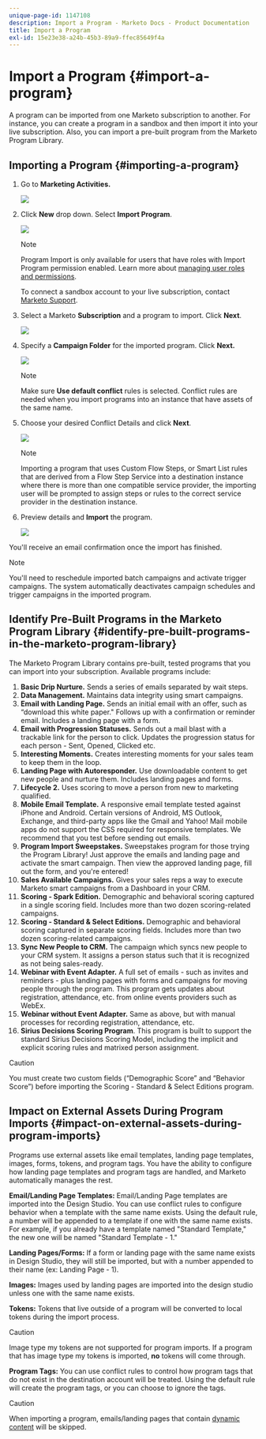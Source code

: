```yaml
---
unique-page-id: 1147108
description: Import a Program - Marketo Docs - Product Documentation
title: Import a Program
exl-id: 15e23e38-a24b-45b3-89a9-ffec85649f4a
---
```

# Import a Program {#import-a-program}

A program can be imported from one Marketo subscription to another. For instance, you can create a program in a sandbox and then import it into your live subscription. Also, you can import a pre-built program from the Marketo Program Library.

## Importing a Program {#importing-a-program}

1. Go to **Marketing Activities.**

   ![](assets/import-a-program-1.png)

1. Click **New** drop down. Select **Import Program**.

   ![](assets/import-a-program-2.png)

   >[!NOTE]
   >
   >Program Import is only available for users that have roles with Import Program permission enabled. Learn more about [managing user roles and permissions](/help/marketo/product-docs/administration/users-and-roles/managing-user-roles-and-permissions.md).
   >
   >To connect a sandbox account to your live subscription, contact [Marketo Support](https://nation.marketo.com/t5/Support/ct-p/Support).

1. Select a Marketo **Subscription** and a program to import. Click **Next**.

   ![](assets/import-a-program-3.png)

1. Specify a **Campaign Folder** for the imported program. Click **Next.**

   ![](assets/import-a-program-4.png)

   >[!NOTE]
   >
   >Make sure **Use default conflict** rules is selected. Conflict rules are needed when you import programs into an instance that have assets of the same name.

1. Choose your desired Conflict Details and click **Next**.

   ![](assets/import-a-program-5.png)

   >[!NOTE]
   >
   >Importing a program that uses Custom Flow Steps, or Smart List rules that are derived from a Flow Step Service into a destination instance where there is more than one compatible service provider, the importing user will be prompted to assign steps or rules to the correct service provider in the destination instance.

1. Preview details and **Import** the program.

   ![](assets/import-a-program-6.png)

You'll receive an email confirmation once the import has finished.

   >[!NOTE]
   >
   >You'll need to reschedule imported batch campaigns and activate trigger campaigns. The system automatically deactivates campaign schedules and trigger campaigns in the imported program.

## Identify Pre-Built Programs in the Marketo Program Library {#identify-pre-built-programs-in-the-marketo-program-library}

The Marketo Program Library contains pre-built, tested programs that you can import into your subscription. Available programs include:

1. **Basic Drip Nurture.** Sends a series of emails separated by wait steps.
1. **Data Management.** Maintains data integrity using smart campaigns.
1. **Email with Landing Page.** Sends an initial email with an offer, such as “download this white paper." Follows up with a confirmation or reminder email. Includes a landing page with a form.
1. **Email with Progression Statuses.** Sends out a mail blast with a trackable link for the person to click. Updates the progression status for each person - Sent, Opened, Clicked etc.
1. **Interesting Moments.** Creates interesting moments for your sales team to keep them in the loop.
1. **Landing Page with Autoresponder.** Use downloadable content to get new people and nurture them. Includes landing pages and forms.
1. **Lifecycle 2.** Uses scoring to move a person from new to marketing qualified.
1. **Mobile Email Template.** A responsive email template tested against iPhone and Android. Certain versions of Android, MS Outlook, Exchange, and third-party apps like the Gmail and Yahoo! Mail mobile apps do not support the CSS required for responsive templates. We recommend that you test before sending out emails.
1. **Program Import Sweepstakes.** Sweepstakes program for those trying the Program Library! Just approve the emails and landing page and activate the smart campaign. Then view the approved landing page, fill out the form, and you're entered!
1. **Sales Available Campaigns.** Gives your sales reps a way to execute Marketo smart campaigns from a Dashboard in your CRM.
1. **Scoring - Spark Edition.** Demographic and behavioral scoring captured in a single scoring field. Includes more than two dozen scoring-related campaigns.
1. **Scoring - Standard & Select Editions.** Demographic and behavioral scoring captured in separate scoring fields. Includes more than two dozen scoring-related campaigns.
1. **Sync New People to CRM.** The campaign which syncs new people to your CRM system. It assigns a person status such that it is recognized as not being sales-ready.
1. **Webinar with Event Adapter.** A full set of emails - such as invites and reminders - plus landing pages with forms and campaigns for moving people through the program. This program gets updates about registration, attendance, etc. from online events providers such as WebEx.
1. **Webinar without Event Adapter.** Same as above, but with manual processes for recording registration, attendance, etc.
1. **Sirius Decisions Scoring Program**. This program is built to support the standard Sirius Decisions Scoring Model, including the implicit and explicit scoring rules and matrixed person assignment.

>[!CAUTION]
>
>You must create two custom fields (“Demographic Score” and “Behavior Score”) before importing the Scoring - Standard & Select Editions program.

## Impact on External Assets During Program Imports {#impact-on-external-assets-during-program-imports}

Programs use external assets like email templates, landing page templates, images, forms, tokens, and program tags. You have the ability to configure how landing page templates and program tags are handled, and Marketo automatically manages the rest.

**Email/Landing Page Templates:** Email/Landing Page templates are imported into the Design Studio. You can use conflict rules to configure behavior when a template with the same name exists. Using the default rule, a number will be appended to a template if one with the same name exists. For example, if you already have a template named "Standard Template," the new one will be named "Standard Template - 1."

**Landing Pages/Forms:** If a form or landing page with the same name exists in Design Studio, they will still be imported, but with a number appended to their name (ex: Landing Page - 1).

**Images:** Images used by landing pages are imported into the design studio unless one with the same name exists.

**Tokens:** Tokens that live outside of a program will be converted to local tokens during the import process.

>[!CAUTION]
>
>Image type my tokens are not supported for program imports. If a program that has image type my tokens is imported, **no** tokens will come through.

**Program Tags:** You can use conflict rules to control how program tags that do not exist in the destination account will be treated. Using the default rule will create the program tags, or you can choose to ignore the tags.

>[!CAUTION]
>
>When importing a program, emails/landing pages that contain [dynamic content](/help/marketo/product-docs/personalization/segmentation-and-snippets/segmentation/understanding-dynamic-content.md) will be skipped.

